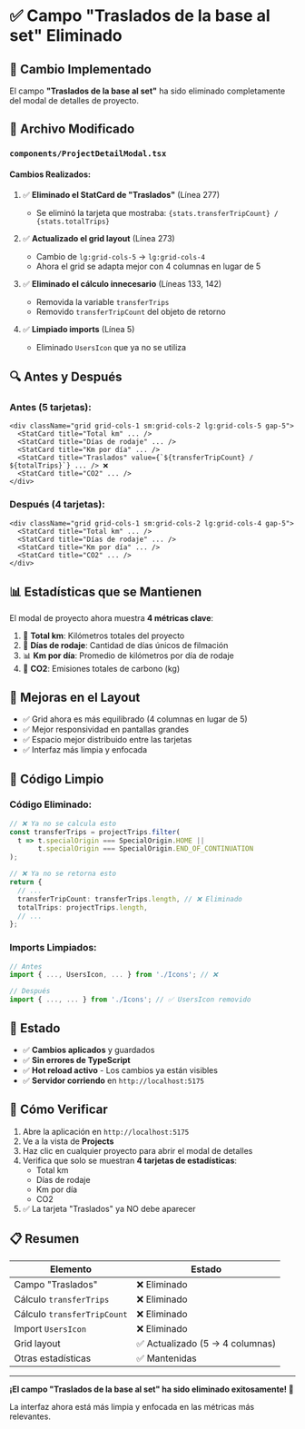 # ✅ Campo "Traslados de la base al set" Eliminado

## 🎯 Cambio Implementado

El campo **"Traslados de la base al set"** ha sido eliminado completamente del modal de detalles de proyecto.

## 📝 Archivo Modificado

### **`components/ProjectDetailModal.tsx`**

#### Cambios Realizados:

1. ✅ **Eliminado el StatCard de "Traslados"** (Línea 277)
   - Se eliminó la tarjeta que mostraba: `{stats.transferTripCount} / {stats.totalTrips}`

2. ✅ **Actualizado el grid layout** (Línea 273)
   - Cambio de `lg:grid-cols-5` → `lg:grid-cols-4`
   - Ahora el grid se adapta mejor con 4 columnas en lugar de 5

3. ✅ **Eliminado el cálculo innecesario** (Líneas 133, 142)
   - Removida la variable `transferTrips`
   - Removido `transferTripCount` del objeto de retorno

4. ✅ **Limpiado imports** (Línea 5)
   - Eliminado `UsersIcon` que ya no se utiliza

## 🔍 Antes y Después

### Antes (5 tarjetas):
```tsx
<div className="grid grid-cols-1 sm:grid-cols-2 lg:grid-cols-5 gap-5">
  <StatCard title="Total km" ... />
  <StatCard title="Días de rodaje" ... />
  <StatCard title="Km por día" ... />
  <StatCard title="Traslados" value={`${transferTripCount} / ${totalTrips}`} ... /> ❌
  <StatCard title="CO2" ... />
</div>
```

### Después (4 tarjetas):
```tsx
<div className="grid grid-cols-1 sm:grid-cols-2 lg:grid-cols-4 gap-5">
  <StatCard title="Total km" ... />
  <StatCard title="Días de rodaje" ... />
  <StatCard title="Km por día" ... />
  <StatCard title="CO2" ... />
</div>
```

## 📊 Estadísticas que se Mantienen

El modal de proyecto ahora muestra **4 métricas clave**:

1. 🚗 **Total km**: Kilómetros totales del proyecto
2. 📅 **Días de rodaje**: Cantidad de días únicos de filmación
3. 📊 **Km por día**: Promedio de kilómetros por día de rodaje
4. 🌱 **CO2**: Emisiones totales de carbono (kg)

## 🎨 Mejoras en el Layout

- ✅ Grid ahora es más equilibrado (4 columnas en lugar de 5)
- ✅ Mejor responsividad en pantallas grandes
- ✅ Espacio mejor distribuido entre las tarjetas
- ✅ Interfaz más limpia y enfocada

## 🧹 Código Limpio

### Código Eliminado:

```typescript
// ❌ Ya no se calcula esto
const transferTrips = projectTrips.filter(
  t => t.specialOrigin === SpecialOrigin.HOME || 
       t.specialOrigin === SpecialOrigin.END_OF_CONTINUATION
);

// ❌ Ya no se retorna esto
return {
  // ...
  transferTripCount: transferTrips.length, // ❌ Eliminado
  totalTrips: projectTrips.length,
  // ...
};
```

### Imports Limpiados:

```typescript
// Antes
import { ..., UsersIcon, ... } from './Icons'; // ❌

// Después
import { ..., ... } from './Icons'; // ✅ UsersIcon removido
```

## 🚀 Estado

- ✅ **Cambios aplicados** y guardados
- ✅ **Sin errores de TypeScript**
- ✅ **Hot reload activo** - Los cambios ya están visibles
- ✅ **Servidor corriendo** en `http://localhost:5175`

## 🧪 Cómo Verificar

1. Abre la aplicación en `http://localhost:5175`
2. Ve a la vista de **Projects**
3. Haz clic en cualquier proyecto para abrir el modal de detalles
4. Verifica que solo se muestran **4 tarjetas de estadísticas**:
   - Total km
   - Días de rodaje
   - Km por día
   - CO2
5. ✅ La tarjeta "Traslados" ya NO debe aparecer

## 📋 Resumen

| Elemento | Estado |
|----------|--------|
| Campo "Traslados" | ❌ Eliminado |
| Cálculo `transferTrips` | ❌ Eliminado |
| Cálculo `transferTripCount` | ❌ Eliminado |
| Import `UsersIcon` | ❌ Eliminado |
| Grid layout | ✅ Actualizado (5 → 4 columnas) |
| Otras estadísticas | ✅ Mantenidas |

---

**¡El campo "Traslados de la base al set" ha sido eliminado exitosamente! 🎉**

La interfaz ahora está más limpia y enfocada en las métricas más relevantes.
